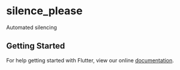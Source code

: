 # silence_please

Automated silencing

## Getting Started

For help getting started with Flutter, view our online
[documentation](https://flutter.io/).
